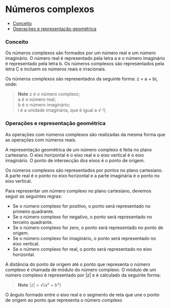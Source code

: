 # Números complexos

- [Conceito](#conceito)
- [Operações e representação geométrica](#operacoes-e-representacao-geometrica)

<a name="conceito"></a>
### Conceito

Os números complexos são formados por um número real e um número imaginário. O número real é representado pela letra a e o número imaginário é representado pela letra b. Os números complexos são representados pela letra C e incluem os números reais e irracionais.

Os números complexos são representados da seguinte forma: z = a + bi, onde:

> **Note**
>  z é o número complexo; <br>
>  a é o número real; <br>
>  b é o número imaginário; <br>
>  i é a unidade imaginária, que é igual a √-1;

<a name="operacoes-e-representacao-geometrica"></a>
### Operações e representação geométrica

As operações com números complexos são realizadas da mesma forma que as operações com números reais. 

A representação geométrica de um número complexo é feita no plano cartesiano. O eixo horizontal é o eixo real e o eixo vertical é o eixo imaginário. O ponto de intersecção dos eixos é o ponto de origem. 

Os números complexos são representados por pontos no plano cartesiano. A parte real é o ponto no eixo horizontal e a parte imaginária é o ponto no eixo vertical. 

Para representar um número complexo no plano cartesiano, devemos seguir as seguintes regras:

- Se o número complexo for positivo, o ponto será representado no primeiro quadrante.
- Se o número complexo for negativo, o ponto será representado no terceiro quadrante.
- Se o número complexo for zero, o ponto será representado no ponto de origem.
- Se o número complexo for imaginário, o ponto será representado no eixo vertical.
- Se o número complexo for real, o ponto será representado no eixo horizontal.

A distância do ponto de origem até o ponto que representa o número complexo é chamada de módulo do número complexo. O módulo de um número complexo é representado por |z| e é calculado da seguinte forma: 

> **Note**
> |z| = √(a² + b²)


O ângulo formado entre o eixo real e o segmento de reta que une o ponto de origem ao ponto que representa o número complexo
